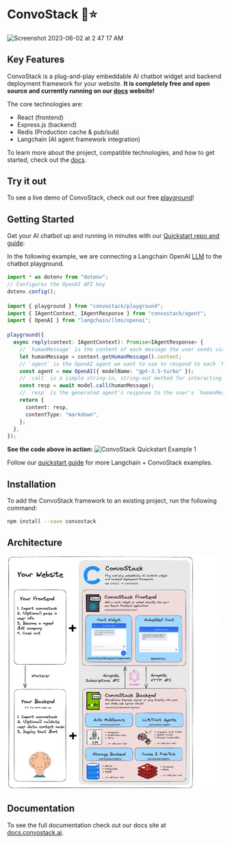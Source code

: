 <h1 style="margin-top: 0px">ConvoStack 💬⭐</h1>

<img width="1439" alt="Screenshot 2023-06-02 at 2 47 17 AM" src="https://github.com/ConvoStack/convostack/assets/8688852/40fdbf63-4f53-4143-8628-39c934eaaed4">

## Key Features 

ConvoStack is a plug-and-play embeddable AI chatbot widget and backend deployment framework for your website. **It is
completely free and open source and currently running on our [docs](https://docs.convostack.ai/) website!**

The core technologies are:

* React (frontend)
* Express.js (backend)
* Redis (Production cache & pub/sub)
* Langchain (AI agent framework integration)

To learn more about the project, compatible technologies, and how to get started, check out
the [docs](https://docs.convostack.ai/).

## Try it out

To see a live demo of ConvoStack, check out our free [playground](https://playground.convostack.ai)!

## Getting Started

Get your AI chatbot up and running in minutes with our [Quickstart repo and guide](https://github.com/ConvoStack/quickstart):

In the following example, we are connecting a Langchain OpenAI [LLM](https://js.langchain.com/docs/modules/models/llms/) to the chatbot playground.

```typescript
import * as dotenv from "dotenv";
// Configures the OpenAI API key
dotenv.config();

import { playground } from "convostack/playground";
import { IAgentContext, IAgentResponse } from "convostack/agent";
import { OpenAI } from "langchain/llms/openai";

playground({
  async reply(context: IAgentContext): Promise<IAgentResponse> {
    // `humanMessage` is the content of each message the user sends via the chatbot playground.
    let humanMessage = context.getHumanMessage().content;
    // `agent` is the OpenAI agent we want to use to respond to each `humanMessage`
    const agent = new OpenAI({ modelName: "gpt-3.5-turbo" });
    // `call` is a simple string-in, string-out method for interacting with the OpenAI agent.
    const resp = await model.call(humanMessage);
    // `resp` is the generated agent's response to the user's `humanMessage`
    return {
      content: resp,
      contentType: "markdown",
    };
  },
});
```
**See the code above in action:**
![ConvoStack Quickstart Example 1](https://github.com/ConvoStack/convostack/assets/8688852/f917120c-f0a7-440a-96b4-982ba2d4fdad)

Follow our [quickstart guide](https://docs.convostack.ai/getting-started/) for more Langchain + ConvoStack examples.

## Installation

To add the ConvoStack framework to an existing project, run the following command:

```bash
npm install --save convostack
```

## Architecture

![](docs/static/img/convostack-explainer-v1.png)

## Documentation

To see the full documentation check out our docs site at [docs.convostack.ai](https://docs.convostack.ai).
